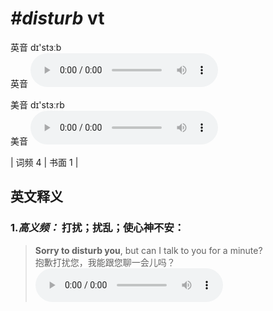 # ***\#disturb*** vt
英音 dɪ'stɜːb  
英音
<audio src="./media/disturb-B.aac" controls="controls"></audio>

美音 dɪ'stɜːrb  
美音
<audio src="./media/disturb.aac" controls="controls"></audio>



| 词频 4 | 书面 1 |  

英文释义
---
### 1.*高义频：* **打扰；扰乱；使心神不安：**  

 > **Sorry to disturb you**, but can I talk to you for a minute?   
 > 抱歉打扰您，我能跟您聊一会儿吗？    
<audio src="./media/disturb-1.aac" controls="controls"></audio>


